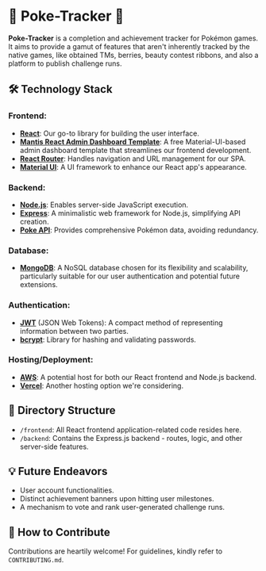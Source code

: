 # 🌟 Poke-Tracker 🌟

**Poke-Tracker** is a completion and achievement tracker for Pokémon games. It aims to provide a gamut of features that aren't inherently tracked by the native games, like obtained TMs, berries, beauty contest ribbons, and also a platform to publish challenge runs.

## 🛠️ Technology Stack

### Frontend:
- **[React](https://reactjs.org/)**: Our go-to library for building the user interface.
- **[Mantis React Admin Dashboard Template](https://mui.com/store/items/mantis-free-react-admin-dashboard-template/)**: A free Material-UI-based admin dashboard template that streamlines our frontend development.
- **[React Router](https://reactrouter.com/)**: Handles navigation and URL management for our SPA.
- **[Material UI](https://material-ui.com/)**: A UI framework to enhance our React app's appearance.

### Backend:
- **[Node.js](https://nodejs.org/)**: Enables server-side JavaScript execution.
- **[Express](https://expressjs.com/)**: A minimalistic web framework for Node.js, simplifying API creation.
- **[Poke API](https://pokeapi.co/)**: Provides comprehensive Pokémon data, avoiding redundancy.


### Database:
- **[MongoDB](https://www.mongodb.com/)**: A NoSQL database chosen for its flexibility and scalability, particularly suitable for our user authentication and potential future extensions.

### Authentication:
- **[JWT](https://jwt.io/)** (JSON Web Tokens): A compact method of representing information between two parties.
- **[bcrypt](https://www.npmjs.com/package/bcrypt)**: Library for hashing and validating passwords.

### Hosting/Deployment:
- **[AWS](https://aws.amazon.com/)**: A potential host for both our React frontend and Node.js backend.
- **[Vercel](https://vercel.com/)**: Another hosting option we're considering.

## 📂 Directory Structure
- `/frontend`: All React frontend application-related code resides here.
- `/backend`: Contains the Express.js backend - routes, logic, and other server-side features.

## 💡 Future Endeavors
- User account functionalities.
- Distinct achievement banners upon hitting user milestones.
- A mechanism to vote and rank user-generated challenge runs.

## 🤝 How to Contribute
Contributions are heartily welcome! For guidelines, kindly refer to `CONTRIBUTING.md`.
